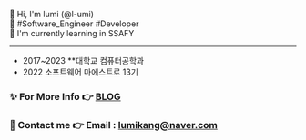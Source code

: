 <!---
GitHub profile.
--->

👋 Hi, I'm lumi (@l-umi) </br>
👀 #Software_Engineer #Developer </br>
🌱 I'm currently learning in SSAFY

---
- 2017~2023 **대학교 컴퓨터공학과
- 2022  소프트웨어 마에스트로 13기

### ✨ For More Info 👉 [BLOG](https://blog.naver.com/lu-mi) 

### 📨 Contact me 👉 **Email** : lumikang@naver.com


<!--
**l-umi/l-umi** is a ✨ _special_ ✨ repository because its `README.md` (this file) appears on your GitHub profile.

Here are some ideas to get you started:

- 🔭 I’m currently working on ...
- 🌱 I’m currently learning ...
- 👯 I’m looking to collaborate on ...
- 🤔 I’m looking for help with ...
- 💬 Ask me about ...
- 📫 How to reach me: ...
- 😄 Pronouns: ...
- ⚡ Fun fact: ...
-->
